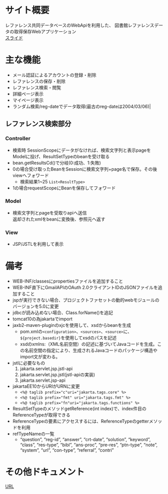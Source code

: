 # サイト概要
レファレンス共同データベースのWebApiを利用した、
図書館レファレンスデータの取得保存Webアプリケーション  
[スライド](https://www.canva.com/design/DAGJHpZWogY/ipToCdvjvcCGcxFAimMI2A/view?utm_content=DAGJHpZWogY&utm_campaign=designshare&utm_medium=link&utm_source=editor)
# 主な機能
- メール認証によるアカウントの登録・削除
- レファレンスの保存・削除
- レファレンス検索・閲覧
- 詳細ページ表示
- マイページ表示
- ランダム検索/reg-dateでデータ取得(最古のreg-dateは2004/03/06)|
## レファレンス検索部分
### Controller
- 検索時 SessionScopeにデータがなければ、検索文字列と表示pageをModelに投げ、ResultSetTypeのbeanを受け取る
- bean.getResultsCd()で分岐(0:成功、1:失敗)
- 0の場合受け取ったBeanをSessionに検索文字列+page名で保存。その後viewへフォワード
	- 検索結果1~25 `List<ResultType>`  	  
- 1の場合requestScopeにBeanを保存してフォワード
### Model
- 検索文字列とpageを受取りapiへ送信  
  返却されたxmlをbeanに変換後、参照元へ返す
### View
- JSP/JSTLを利用して表示

# 備考
- WEB-INF/classesにpropertiesファイルを追加すること
- WEB-INF直下にGmailAPIのOAuth 2.0クライアントIDのJSONファイルを追加すること
- jspが実行できない場合、プロジェクトファセットの動的webモジュールのバージョンを5.0に変更
- jdbcが読み込めない場合、Class.forName()を追記
- tomcat10の為jakartaでimport
- jaxb2-maven-pluginのxjcを使用して、xsdからbeanを生成
	- pom.xmlの`<configuration>`、`<sources>`、`<source>`に、`${project.basedir}`を使用してxsdのパスを記述
 	- xsdのxmlns:（XML名前空間）の記述に基づいてJavaコードを生成。この名前空間の指定により、生成されるJavaコードのパッケージ構造やimport文が変わる。
- jstlに必要なもの  
	1. jakarta.servlet.jsp.jstl-api
	1. jakarta.servlet.jsp.jstl(jstl-apiの実装)
	1. jakarta.servlet.jsp-api
- jakartaEE10からURIがURNに変更
	- `<%@ taglib prefix="c"uri="jakarta.tags.core" %>`
	- `<%@ taglib prefix="fmt" uri="jakarta.tags.fmt" %>`
	- `<%@ taglib prefix="fn"uri="jakarta.tags.functions" %>`	
- ResultSetTypeのメソッドgetReference(int index)で、index件目のReferenceTypeが取得できる
- ReferenceTypeの要素にアクセスするには、ReferenceTypeのgetterメソッドを利用
- refTypeNameの一覧
	- “question”, “reg-id”, “answer”, “crt-date”, “solution”, “keyword”, “class”, “res-type”, “bibl”, “ans-proc”, “pre-res”, “ptn-type”, “note”, “system”, “url”, “con-type”, “referral”, “contri”
	

# その他ドキュメント
[URL](https://onedrive.live.com/personal/5f191bc732c73af4/_layouts/15/doc2.aspx?resid=8297d200-4d9b-476c-b203-ed8ae6ab01e5&cid=5f191bc732c73af4&ct=1716525039995&wdOrigin=OFFICECOM-WEB.START.UPLOAD&wdPreviousSessionSrc=HarmonyWeb&wdPreviousSession=1202191a-e18f-4d9a-9386-35394108ce06)

